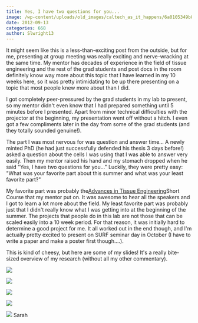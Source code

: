 ```yaml
---
title: Yes, I have two questions for you...
image: /wp-content/uploads/old_images/caltech_as_it_happens/6a0105349b8251970b017c31b2bd09970b.png
date: 2012-09-13
categories: 668
author: Slwright13
---
```



It might seem like this is a less-than-exciting post from the outside, but for me, presenting at group meeting was really exciting and nerve-wracking at the same time. My mentor has decades of experience in the field of tissue engineering and the rest of the grad students and post docs in the room definitely know way more about this topic that I have learned in my 10 weeks here, so it was pretty intimidating to be up there presenting on a topic that most people knew more about than I did.

I got completely peer-pressured by the grad students in my lab to present, so my mentor didn't even know that I had prepared something until 5 minutes before I presented. Apart from minor technical difficulties with the projector at the beginning, my presentation went off without a hitch. I even got a few compliments later in the day from some of the grad students (and they totally sounded genuine!).

The part I was most nervous for was question and answer time... A newly minted PhD (he had just successfully defended his thesis 3 days before!) asked a question about the cells I was using that I was able to answer very easily. Then my mentor raised his hand and my stomach dropped when he said "Yes, I have two questions for you..." Luckily, they were pretty easy: "What was your favorite part about this summer and what was your least favorite part?"

My favorite part was probably the[Advances in Tissue Engineering](https://caltech.typepad.com/caltech_as_it_happens/2012/08/advances-in-tissue-engineering-not-final.html)Short Course that my mentor put on. It was awesome to hear all the speakers and I got to learn a lot more about the field. My least favorite part was probably just that I didn't really know what I was getting into at the beginning of the summer. The projects that people do in this lab are not those that can be scaled easily into a 10 week period. For that reason, it was initially hard to determine a good project for me. It all worked out in the end though, and I'm actually pretty excited to present on SURF seminar day in October (I have to write a paper and make a poster first though....).

This is kind of cheesy, but here are some of my slides! It's a really bite-sized overview of my research (without all my other commentary).


![](/old_images/caltech_as_it_happens/6a0105349b8251970b017c31b2bce3970b.png)

![](/old_images/caltech_as_it_happens/6a0105349b8251970b017744907dbc970d.png)

![](/old_images/caltech_as_it_happens/6a0105349b8251970b017c31b2bc89970b.png)

![](/old_images/caltech_as_it_happens/6a0105349b8251970b017c31b2bc4f970b.png)

![](/old_images/caltech_as_it_happens/6a0105349b8251970b017d3be155a0970c.png)
Sarah

